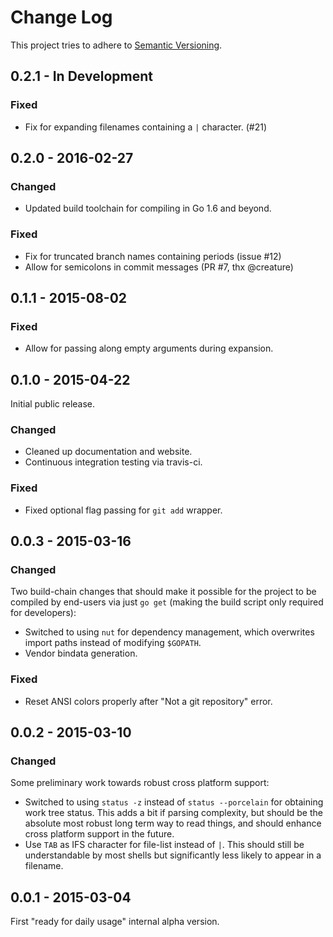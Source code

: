 # Change Log
This project tries to adhere to [Semantic Versioning](http://semver.org/).

## 0.2.1 - In Development
### Fixed
- Fix for expanding filenames containing a `|` character. (#21)


## 0.2.0 - 2016-02-27
### Changed
- Updated build toolchain for compiling in Go 1.6 and beyond.

### Fixed
- Fix for truncated branch names containing periods (issue #12)
- Allow for semicolons in commit messages (PR #7, thx @creature)


## 0.1.1 - 2015-08-02
### Fixed
- Allow for passing along empty arguments during expansion.

## 0.1.0 - 2015-04-22
Initial public release.

### Changed
- Cleaned up documentation and website.
- Continuous integration testing via travis-ci.

### Fixed
- Fixed optional flag passing for `git add` wrapper.


## 0.0.3 - 2015-03-16
### Changed
Two build-chain changes that should make it possible for the project to be
compiled by end-users via just `go get` (making the build script only required
for developers):
- Switched to using `nut` for dependency management, which overwrites import
  paths instead of modifying `$GOPATH`.
- Vendor bindata generation.

### Fixed
- Reset ANSI colors properly after "Not a git repository" error.


## 0.0.2 - 2015-03-10
### Changed
Some preliminary work towards robust cross platform support:
- Switched to using `status -z` instead of `status --porcelain` for obtaining
  work tree status.  This adds a bit if parsing complexity, but should be the
  absolute most robust long term way to read things, and should enhance cross
  platform support in the future.
- Use `TAB` as IFS character for file-list instead of `|`. This should still be
  understandable by most shells but significantly less likely to appear in a
  filename.


## 0.0.1 - 2015-03-04
First "ready for daily usage" internal alpha version.
